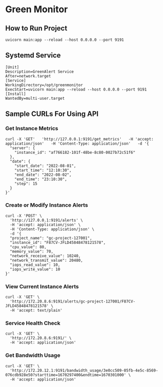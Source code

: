 # Green Monitor
## How to Run Project
`uvicorn main:app --reload --host 0.0.0.0 --port 9191`

## Systemd Service 
```
[Unit]
Description=GreenAlert Service
After=network.target
[Service]
WorkingDirectory=/opt/greenmonitor
ExecStart=uvicorn main:app --reload --host 0.0.0.0 --port 9191
[Install]
WantedBy=multi-user.target

```

## Sample CURLs For Using API

### Get Instance Metrics
```
curl -X 'GET'   'http://127.0.0.1:9191/get_metrics'   -H 'accept: application/json'   -H 'Content-Type: application/json'   -d '{
  "server": {
    "instance_id": "af766182-101f-48be-8c80-0027b72c51f6"
  },
  "date": {
    "start_date": "2022-08-01",
    "start_time": "12:10:30",
    "end_date": "2022-08-02",
    "end_time": "23:10:30",
    "step": 15
  }
}' 
```

### Create or Modify Instance Alerts
```
curl -X 'POST' \
  'http://127.0.0.1:9191/alerts' \
  -H 'accept: application/json' \
  -H 'Content-Type: application/json' \
  -d '{
  "project_name": "gc-project-127001",
  "instance_id": "F87CV-JFLD45848478121578",
  "cpu_value": 80,
  "memory_value": 70,
  "network_receive_value": 10240,
  "network_transmit_value": 20480,
  "iops_read_value": 10,
  "iops_write_value": 10
}'
```

### View Current Instance Alerts

```
curl -X 'GET' \
  'http://172.20.8.6:9191/alerts/gc-project-127001/F87CV-JFLD45848478121578' \
  -H 'accept: text/plain'
```

### Service Health Check

```
curl -X 'GET' \
  'http://172.20.8.6:9191/' \
  -H 'accept: application/json'
```


### Get Bandwidth Usage

```
curl -X 'GET' \
  'http://172.20.12.1:9191/bandwidth_usage/3e0cc509-05fb-4e5c-8569-076cdb928e50?starttime=1670297400&endtime=1670301000' \
  -H 'accept: application/json'
```
